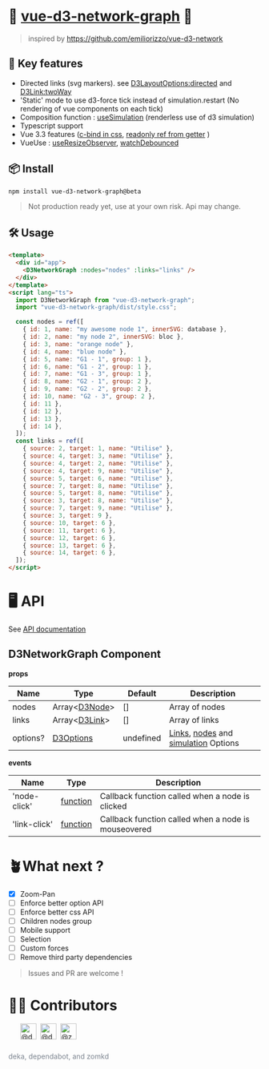 # 🔆 [vue-d3-network-graph](https://la-fabrique.github.io/vue-d3-network-graph/) 🔆

> inspired by https://github.com/emiliorizzo/vue-d3-network

## 💫 Key features

- Directed links (svg markers). see [D3LayoutOptions:directed](docs/modules.md#d3layoutoptions) and [D3Link:twoWay](docs/modules.md#d3link)
- 'Static' mode to use d3-force tick instead of simulation.restart (No rendering of vue components on each tick)
- Composition function : [useSimulation](docs/modules.md#usesimulation) (renderless use of d3 simulation)
- Typescript support
- Vue 3.3 features ([c-bind in css](https://vuejs.org/api/sfc-css-features.html#v-bind-in-css), [readonly ref from getter](https://vuejs.org/api/reactivity-utilities.html#toref) )
- VueUse : [useResizeObserver](https://vueuse.org/core/useResizeObserver/), [watchDebounced](https://vueuse.org/shared/watchDebounced/#watchdebounced)

## 📦 Install

```bash
npm install vue-d3-network-graph@beta
```

> Not production ready yet, use at your own risk. Api may change.

## 🛠️ Usage

```html
<template>
  <div id="app">
    <D3NetworkGraph :nodes="nodes" :links="links" />
  </div>
</template>
<script lang="ts">
  import D3NetworkGraph from "vue-d3-network-graph";
  import "vue-d3-network-graph/dist/style.css";

  const nodes = ref([
    { id: 1, name: "my awesome node 1", innerSVG: database },
    { id: 2, name: "my node 2", innerSVG: bloc },
    { id: 3, name: "orange node" },
    { id: 4, name: "blue node" },
    { id: 5, name: "G1 - 1", group: 1 },
    { id: 6, name: "G1 - 2", group: 1 },
    { id: 7, name: "G1 - 3", group: 1 },
    { id: 8, name: "G2 - 1", group: 2 },
    { id: 9, name: "G2 - 2", group: 2 },
    { id: 10, name: "G2 - 3", group: 2 },
    { id: 11 },
    { id: 12 },
    { id: 13 },
    { id: 14 },
  ]);
  const links = ref([
    { source: 2, target: 1, name: "Utilise" },
    { source: 4, target: 3, name: "Utilise" },
    { source: 4, target: 2, name: "Utilise" },
    { source: 4, target: 9, name: "Utilise" },
    { source: 5, target: 6, name: "Utilise" },
    { source: 7, target: 8, name: "Utilise" },
    { source: 5, target: 8, name: "Utilise" },
    { source: 3, target: 8, name: "Utilise" },
    { source: 7, target: 9, name: "Utilise" },
    { source: 3, target: 9 },
    { source: 10, target: 6 },
    { source: 11, target: 6 },
    { source: 12, target: 6 },
    { source: 13, target: 6 },
    { source: 14, target: 6 },
  ]);
</script>
```

# 🖥️ API

See [API documentation](docs/modules.md)

## D3NetworkGraph Component

**props**

| Name     | Type                                    | Default   | Description                                                                                                                                  |
| -------- | --------------------------------------- | --------- | -------------------------------------------------------------------------------------------------------------------------------------------- |
| nodes    | Array<[D3Node](docs/modules.md#d3node)> | []        | Array of nodes                                                                                                                               |
| links    | Array<[D3Link](docs/modules.md#d3link)> | []        | Array of links                                                                                                                               |
| options? | [D3Options](docs/modules.md#d3options)  | undefined | [Links](docs/modules.md#d3linkoptions), [nodes](docs/modules.md#d3nodeoptions) and [simulation](docs/modules.md#d3simulationoptions) Options |

**events**

| Name         | Type                                           | Description                                         |
| ------------ | ---------------------------------------------- | --------------------------------------------------- |
| 'node-click' | [function](docs/modules.md#d3neworkgraphemits) | Callback function called when a node is clicked     |
| 'link-click' | [function](docs/modules.md#d3neworkgraphemits) | Callback function called when a node is mouseovered |

# 🪴What next ?

- [x] Zoom-Pan
- [ ] Enforce better option API
- [ ] Enforce better css API
- [ ] Children nodes group
- [ ] Mobile support
- [ ] Selection
- [ ] Custom forces
- [ ] Remove third party dependencies

> Issues and PR are welcome !

# 👨‍🚀 Contributors

<ul style="list-style: none; display: flex; flex-wrap: wrap;">
    <li style="margin-bottom:8px; margin-right:8px">
      <a href="https://github.com/deka" class="" data-hovercard-type="user" data-hovercard-url="/users/deka/hovercard" data-octo-click="hovercard-link-click" data-octo-dimensions="link_type:self">
        <img src="https://avatars.githubusercontent.com/u/349156?s=64&amp;v=4" alt="@deka" size="32" height="32" width="32" data-view-component="true" class="avatar circle">
      </a>
    </li>
    <li style="margin-bottom:8px; margin-right:8px">
      <a href="https://github.com/dependabot" class="">
        <img src="https://avatars.githubusercontent.com/u/27347476?s=64&amp;v=4" alt="@dependabot" size="32" height="32" width="32" data-view-component="true" class="avatar">
      </a>
    </li>
    <li style="margin-bottom:8px; margin-right:8px">
      <a href="https://github.com/zomkd" class="" data-hovercard-type="user" data-hovercard-url="/users/zomkd/hovercard" data-octo-click="hovercard-link-click" data-octo-dimensions="link_type:self">
        <img src="https://avatars.githubusercontent.com/u/92479660?s=64&amp;v=4" alt="@zomkd" size="32" height="32" width="32" data-view-component="true" class="avatar circle">
      </a>
    </li>
</ul>
<div style="margin-top: 8px; color: rgb(125, 133, 144)" >
    deka, dependabot, and zomkd
  </div>
